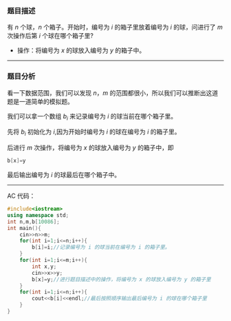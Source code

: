 ### 题目描述
有 $n$ 个球，$n$ 个箱子。开始时，编号为 $i$ 的箱子里放着编号为 $i$ 的球，问进行了 $m$ 次操作后第 $i$ 个球在哪个箱子里?

- 操作：将编号为 $x$ 的球放入编号为 $y$ 的箱子中。 



------------
### 题目分析

看一下数据范围，我们可以发现 $n$，$m$ 的范围都很小，所以我们可以推断出这道题是一道简单的模拟题。

我们可以拿一个数组 $b_i$ 来记录编号为 $i$ 的球当前在哪个箱子里。

先将 $b_i$ 初始化为 $i$,因为开始时编号为 $i$ 的球在编号为 $i$ 的箱子里。

后进行 $m$ 次操作，将编号为 $x$ 的球放入编号为 $y$ 的箱子中，即 
```cpp
b[x]=y
```

最后输出编号为 $i$ 的球最后在哪个箱子中。


------------
AC 代码：

```cpp
#include<iostream>
using namespace std;
int n,m,b[10086];
int main(){
	cin>>n>>m;
	for(int i=1;i<=n;i++){
		b[i]=i;//记录编号为 i 的球当前在编号为 i 的箱子里。
	}
	for(int i=1;i<=m;i++){
		int x,y;
		cin>>x>>y;
		b[x]=y;//进行题目描述中的操作，将编号为 x 的球放入编号为 y 的箱子里 
	}
	for(int i=1;i<=n;i++){
		cout<<b[i]<<endl;//最后按照顺序输出最后编号为 i 的球在哪个箱子里 
	}
} 
```
